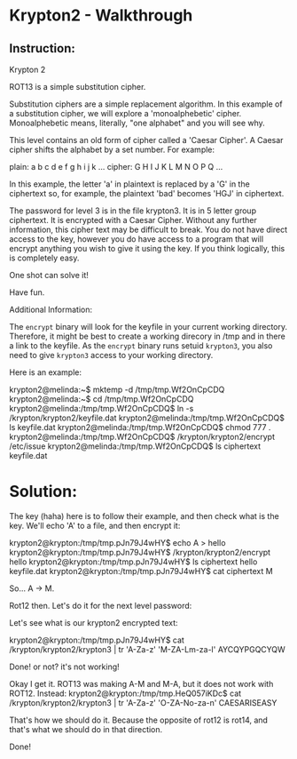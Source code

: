 # Krypton2 - Walkthrough

## Instruction:
Krypton 2

ROT13 is a simple substitution cipher.

Substitution ciphers are a simple replacement algorithm.  In this example
of a substitution cipher, we will explore a 'monoalphebetic' cipher.
Monoalphebetic means, literally, "one alphabet" and you will see why.

This level contains an old form of cipher called a 'Caesar Cipher'.
A Caesar cipher shifts the alphabet by a set number.  For example:

plain:  a b c d e f g h i j k ...
cipher: G H I J K L M N O P Q ...

In this example, the letter 'a' in plaintext is replaced by a 'G' in the
ciphertext so, for example, the plaintext 'bad' becomes 'HGJ' in ciphertext.

The password for level 3 is in the file krypton3.  It is in 5 letter
group ciphertext.  It is encrypted with a Caesar Cipher.  Without any
further information, this cipher text may be difficult to break.  You do
not have direct access to the key, however you do have access to a program
that will encrypt anything you wish to give it using the key.
If you think logically, this is completely easy.

One shot can solve it!

Have fun.

Additional Information:

The `encrypt` binary will look for the keyfile in your current working
directory. Therefore, it might be best to create a working direcory in /tmp
and in there a link to the keyfile. As the `encrypt` binary runs setuid
`krypton3`, you also need to give `krypton3` access to your working directory.

Here is an example:

krypton2@melinda:~$ mktemp -d
/tmp/tmp.Wf2OnCpCDQ
krypton2@melinda:~$ cd /tmp/tmp.Wf2OnCpCDQ
krypton2@melinda:/tmp/tmp.Wf2OnCpCDQ$ ln -s /krypton/krypton2/keyfile.dat
krypton2@melinda:/tmp/tmp.Wf2OnCpCDQ$ ls
keyfile.dat
krypton2@melinda:/tmp/tmp.Wf2OnCpCDQ$ chmod 777 .
krypton2@melinda:/tmp/tmp.Wf2OnCpCDQ$ /krypton/krypton2/encrypt /etc/issue
krypton2@melinda:/tmp/tmp.Wf2OnCpCDQ$ ls
ciphertext  keyfile.dat

# Solution:

The key (haha) here is to follow their example,
and then check what is the key.
We'll echo 'A' to a file, and then encrypt it:

krypton2@krypton:/tmp/tmp.pJn79J4wHY$ echo A > hello
krypton2@krypton:/tmp/tmp.pJn79J4wHY$ /krypton/krypton2/encrypt hello
krypton2@krypton:/tmp/tmp.pJn79J4wHY$ ls
ciphertext  hello  keyfile.dat
krypton2@krypton:/tmp/tmp.pJn79J4wHY$ cat ciphertext
M

So... A -> M.

Rot12 then.
Let's do it for the next level password:

Let's see what is our krypton2 encrypted text:

krypton2@krypton:/tmp/tmp.pJn79J4wHY$ cat /krypton/krypton2/krypton3 | tr 'A-Za-z' 'M-ZA-Lm-za-l'
AYCQYPGQCYQW

Done! or not?
it's not working!

Okay I get it.
ROT13 was making A-M and M-A, but it does not work with ROT12.
Instead:
krypton2@krypton:/tmp/tmp.HeQ057iKDc$ cat /krypton/krypton2/krypton3 | tr 'A-Za-z' 'O-ZA-No-za-n'
CAESARISEASY

That's how we should do it.
Because the opposite of rot12 is rot14, and that's what we should do in that direction.

Done!